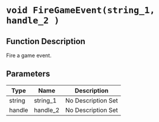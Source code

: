 # `void FireGameEvent(string_1, handle_2 )`
## Function Description
Fire a game event.
## Parameters
Type|Name|Description
--|--|--
string|string_1|No Description Set
handle|handle_2|No Description Set
